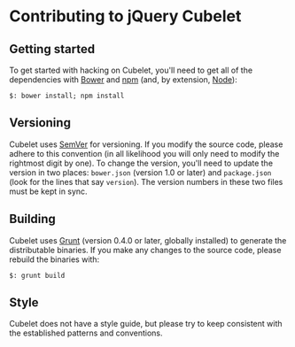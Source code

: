 # Contributing to jQuery Cubelet

## Getting started

To get started with hacking on Cubelet, you'll need to get all of the
dependencies with [Bower](http://bower.io/) and [npm](https://npmjs.org/) (and,
by extension, [Node](http://nodejs.org/)):

````
$: bower install; npm install
````

## Versioning

Cubelet uses [SemVer](http://semver.org/) for versioning.  If you modify the
source code, please adhere to this convention (in all likelihood you will only
need to modify the rightmost digit by one).  To change the version, you'll need
to update the version in two places: `bower.json` (version 1.0 or later) and
`package.json` (look for the lines that say `version`).  The version numbers in
these two files must be kept in sync.

## Building

Cubelet uses [Grunt](http://gruntjs.com/) (version 0.4.0 or later, globally
installed) to generate the distributable binaries.  If you make any changes to
the source code, please rebuild the binaries with:

````
$: grunt build
````

## Style

Cubelet does not have a style guide, but please try to keep consistent with the
established patterns and conventions.
